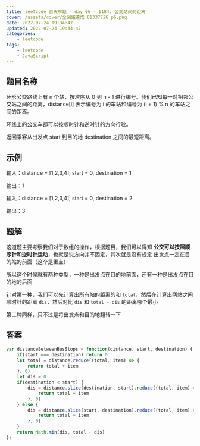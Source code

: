 ```yaml
---
title: leetcode 百天解题 - day 06 - 1184. 公交站间的距离
cover: /assets/cover/全図鑑達成_61337726_p6.png
date: 2022-07-24 19:34:47
updated: 2022-07-24 19:34:47
categories:
    - leetcode
tags:
    - leetcode
    - JavaScript
---
```


## 题目名称
环形公交路线上有 n 个站，按次序从 0 到 n - 1 进行编号。我们已知每一对相邻公交站之间的距离，distance[i] 表示编号为 i 的车站和编号为 (i + 1) % n 的车站之间的距离。

环线上的公交车都可以按顺时针和逆时针的方向行驶。

返回乘客从出发点 start 到目的地 destination 之间的最短距离。

## 示例

输入：distance = [1,2,3,4], start = 0, destination = 1

输出：1

输入：distance = [1,2,3,4], start = 0, destination = 2

输出：3

## 题解

这道题主要考察我们对于数组的操作，根据题目，我们可以得知 **公交可以按照顺序针和逆时针运动**，也就是说方向并不固定，其次就是没有规定 出发点一定在目的站的前面（这个是重点）

所以这个时候就有两种类型，一种是出发点在目的地前面，还有一种是出发点在目的地的后面

针对第一种，我们可以先计算出所有站的距离的和 `total`，然后在计算出两站之间顺时针的距离 `dis`，然后对比 `dis` 和 `total - dis` 的距离哪个最小

第二种同样，只不过是将出发点和目的地翻转一下

## 答案

~~~js
var distanceBetweenBusStops = function(distance, start, destination) {
    if(start === destination) return 0
    let total = distance.reduce((total, item) => {
        return total + item
    }, 0)
    let dis = 0
    if(destination < start) {
        dis = distance.slice(destination, start).reduce((total, item) => {
            return total + item
        }, 0)
    } else {
        dis = distance.slice(start, destination).reduce((total, item) => {
            return total + item
        }, 0)
    }
    return Math.min(dis, total - dis)
};
~~~
